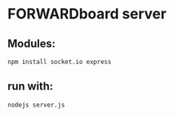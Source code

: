 FORWARDboard server
===

Modules:
---
`npm install socket.io express`


run with:
---
`nodejs server.js`

